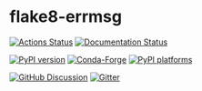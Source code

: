 # flake8-errmsg

[![Actions Status][actions-badge]][actions-link]
[![Documentation Status][rtd-badge]][rtd-link]

[![PyPI version][pypi-version]][pypi-link]
[![Conda-Forge][conda-badge]][conda-link]
[![PyPI platforms][pypi-platforms]][pypi-link]

[![GitHub Discussion][github-discussions-badge]][github-discussions-link]
[![Gitter][gitter-badge]][gitter-link]


<!-- prettier-ignore-start -->
[actions-badge]:            https://github.com/henryiii/flake8-errmsg/workflows/CI/badge.svg
[actions-link]:             https://github.com/henryiii/flake8-errmsg/actions
[conda-badge]:              https://img.shields.io/conda/vn/conda-forge/flake8-errmsg
[conda-link]:               https://github.com/conda-forge/flake8-errmsg-feedstock
[github-discussions-badge]: https://img.shields.io/static/v1?label=Discussions&message=Ask&color=blue&logo=github
[github-discussions-link]:  https://github.com/henryiii/flake8-errmsg/discussions
[gitter-badge]:             https://badges.gitter.im/https://github.com/henryiii/flake8-errmsg/community.svg
[gitter-link]:              https://gitter.im/https://github.com/henryiii/flake8-errmsg/community?utm_source=badge&utm_medium=badge&utm_campaign=pr-badge
[pypi-link]:                https://pypi.org/project/flake8-errmsg/
[pypi-platforms]:           https://img.shields.io/pypi/pyversions/flake8-errmsg
[pypi-version]:             https://badge.fury.io/py/flake8-errmsg.svg
[rtd-badge]:                https://readthedocs.org/projects/flake8-errmsg/badge/?version=latest
[rtd-link]:                 https://flake8-errmsg.readthedocs.io/en/latest/?badge=latest
[sk-badge]:                 https://scikit-hep.org/assets/images/Scikit--HEP-Project-blue.svg
<!-- prettier-ignore-end -->
